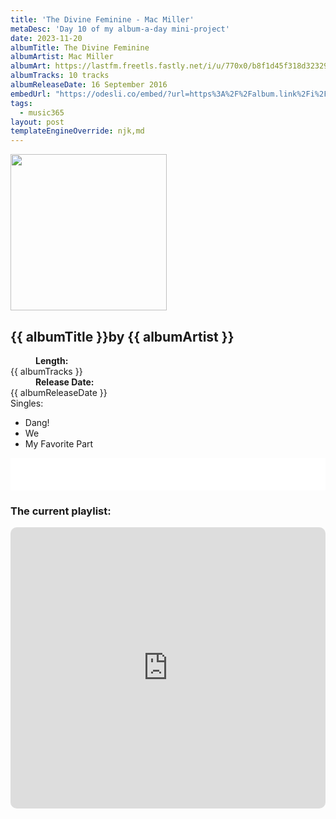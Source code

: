 ```yaml
---
title: 'The Divine Feminine - Mac Miller'
metaDesc: 'Day 10 of my album-a-day mini-project'
date: 2023-11-20
albumTitle: The Divine Feminine
albumArtist: Mac Miller
albumArt: https://lastfm.freetls.fastly.net/i/u/770x0/b8f1d45f318d32329329727444c51239.jpg#b8f1d45f318d32329329727444c51239
albumTracks: 10 tracks
albumReleaseDate: 16 September 2016
embedUrl: "https://odesli.co/embed/?url=https%3A%2F%2Falbum.link%2Fi%2F1137965822&theme=light"
tags:
  - music365
layout: post
templateEngineOverride: njk,md
---
```

<aside class="album-profile" style="--shadow: rgb(214,197,194);">
  <div class="album-profile__image">
    <img width="250" height="250" crossorigin="anonymous" src="{{ albumArt }}"/>
  </div>
  <div class="aside__content">
    <h1><strong>{{ albumTitle }}</strong>by {{ albumArtist }}</h1>
    <dl>
      <div>
        <dd><strong>Length:</strong></dd>
        <dt>{{ albumTracks }}</dt>
      </div>
      <div>
        <dd><strong>Release Date:</strong></dd>
        <dt>{{ albumReleaseDate }}</dt>
      </div>
      <div class="singles">
        <span>Singles:</span>
        <ul>
          <li>Dang!</li>
          <li>We</li>
          <li>My Favorite Part</li>
        </ul>
      </div>
    </dl>
    <div class="color-grid" style="--opacity: 1;">
      <div class="color-grid__container">
					<span class="color color--1" style="--firstColor: rgb(214,197,194);"></span>
					<span class="color color--2" style="--secondaryColor: rgb(30,29,29);"></span>
					<span class="color color--3" style="--thirdColor: rgb(117,91,90);"></span>
      </div>
    </div>
  </div>
</aside>

<iframe width="100%" height="52" src={{ embedUrl }} frameborder="0" allowfullscreen sandbox="allow-same-origin allow-scripts allow-presentation allow-popups allow-popups-to-escape-sandbox" allow="clipboard-read; clipboard-write"></iframe>

### The current playlist:

<iframe allow="autoplay *; encrypted-media *; fullscreen *; clipboard-write" frameborder="0" height="450" style="width:100%;max-width:660px;overflow:hidden;border-radius:10px;" sandbox="allow-forms allow-popups allow-same-origin allow-scripts allow-storage-access-by-user-activation allow-top-navigation-by-user-activation" src="https://embed.music.apple.com/gb/playlist/music365/pl.u-AkAmEd9ix4MAZYJ"></iframe>
